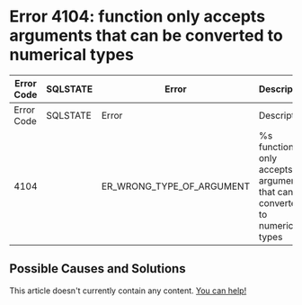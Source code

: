 
# Error 4104: function only accepts arguments that can be converted to numerical types


| Error Code | SQLSTATE | Error | Description |
| --- | --- | --- | --- |
| Error Code | SQLSTATE | Error | Description |
| 4104 |  | ER_WRONG_TYPE_OF_ARGUMENT | %s function only accepts arguments that can be converted to numerical types |




## Possible Causes and Solutions


This article doesn't currently contain any content. [You can help!](/kb/en/writing-and-editing-knowledge-base-articles/)

